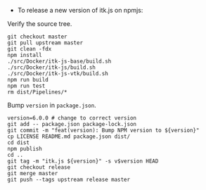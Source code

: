 - To release a new version of itk.js on npmjs:

Verify the source tree.

```
git checkout master
git pull upstream master
git clean -fdx
npm install
./src/Docker/itk-js-base/build.sh
./src/Docker/itk-js/build.sh
./src/Docker/itk-js-vtk/build.sh
npm run build
npm run test
rm dist/Pipelines/*
```

Bump `version` in `package.json`.

```
version=6.0.0 # change to correct version
git add -- package.json package-lock.json
git commit -m "feat(version): Bump NPM version to ${version}"
cp LICENSE README.md package.json dist/
cd dist
npm publish
cd ..
git tag -m "itk.js ${version}" -s v$version HEAD
git checkout release
git merge master
git push --tags upstream release master
```
